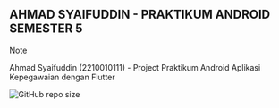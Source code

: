 ## AHMAD SYAIFUDDIN - PRAKTIKUM ANDROID SEMESTER 5

>[!NOTE]
>Ahmad Syaifuddin (2210010111) - Project Praktikum Android Aplikasi Kepegawaian dengan Flutter
 
![GitHub repo size](https://img.shields.io/github/repo-size/ahmadsyaifuddin-dins/aplikasi_kepegawaian)

